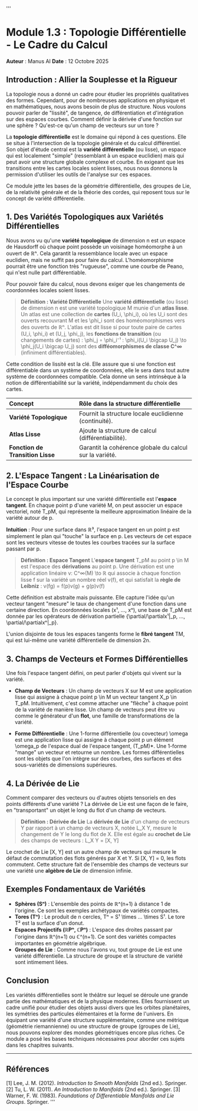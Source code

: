 '''
# Module 1.3 : Topologie Différentielle - Le Cadre du Calcul

**Auteur** : Manus AI
**Date** : 12 Octobre 2025

## Introduction : Allier la Souplesse et la Rigueur

La topologie nous a donné un cadre pour étudier les propriétés qualitatives des formes. Cependant, pour de nombreuses applications en physique et en mathématiques, nous avons besoin de plus de structure. Nous voulons pouvoir parler de "lissité", de tangence, de différentiation et d'intégration sur des espaces courbes. Comment définir la dérivée d'une fonction sur une sphère ? Qu'est-ce qu'un champ de vecteurs sur un tore ?

La **topologie différentielle** est le domaine qui répond à ces questions. Elle se situe à l'intersection de la topologie générale et du calcul différentiel. Son objet d'étude central est la **variété différentielle** (ou lisse), un espace qui est localement "simple" (ressemblant à un espace euclidien) mais qui peut avoir une structure globale complexe et courbe. En exigeant que les transitions entre les cartes locales soient lisses, nous nous donnons la permission d'utiliser les outils de l'analyse sur ces espaces.

Ce module jette les bases de la géométrie différentielle, des groupes de Lie, de la relativité générale et de la théorie des cordes, qui reposent tous sur le concept de variété différentielle.

## 1. Des Variétés Topologiques aux Variétés Différentielles

Nous avons vu qu'une **variété topologique** de dimension n est un espace de Hausdorff où chaque point possède un voisinage homéomorphe à un ouvert de ℝⁿ. Cela garantit la ressemblance locale avec un espace euclidien, mais ne suffit pas pour faire du calcul. L'homéomorphisme pourrait être une fonction très "rugueuse", comme une courbe de Peano, qui n'est nulle part différentiable.

Pour pouvoir faire du calcul, nous devons exiger que les changements de coordonnées locales soient lisses.

> **Définition : Variété Différentielle**
> Une **variété différentielle** (ou lisse) de dimension n est une variété topologique M munie d'un **atlas lisse**. Un atlas est une collection de **cartes** (U_i, \phi_i), où les U_i sont des ouverts recouvrant M et les \phi_i sont des homéomorphismes vers des ouverts de ℝⁿ. L'atlas est dit lisse si pour toute paire de cartes (U_i, \phi_i) et (U_j, \phi_j), les **fonctions de transition** (ou changements de cartes) :
> \phi_j ∘ \phi_i⁻¹ : \phi_i(U_i \bigcap U_j) \to \phi_j(U_i \bigcap U_j)
> sont des **difféomorphismes de classe C^∞** (infiniment différentiables).

Cette condition de lissité est la clé. Elle assure que si une fonction est différentiable dans un système de coordonnées, elle le sera dans tout autre système de coordonnées compatible. Cela donne un sens intrinsèque à la notion de différentiabilité sur la variété, indépendamment du choix des cartes.

| Concept | Rôle dans la structure différentielle |
| :--- | :--- |
| **Variété Topologique** | Fournit la structure locale euclidienne (continuité). |
| **Atlas Lisse** | Ajoute la structure de calcul (différentiabilité). |
| **Fonction de Transition Lisse** | Garantit la cohérence globale du calcul sur la variété. |

## 2. L'Espace Tangent : La Linéarisation de l'Espace Courbe

Le concept le plus important sur une variété différentielle est l'**espace tangent**. En chaque point p d'une variété M, on peut associer un espace vectoriel, noté T_pM, qui représente la meilleure approximation linéaire de la variété autour de p.

**Intuition** : Pour une surface dans ℝ³, l'espace tangent en un point p est simplement le plan qui "touche" la surface en p. Les vecteurs de cet espace sont les vecteurs vitesse de toutes les courbes tracées sur la surface passant par p.

> **Définition : Espace Tangent**
> L'**espace tangent** T_pM au point p \in M est l'espace des **dérivations** au point p. Une dérivation est une application linéaire v: C^∞(M) \to ℝ qui associe à chaque fonction lisse f sur la variété un nombre réel v(f), et qui satisfait la **règle de Leibniz** :
> v(fg) = f(p)v(g) + g(p)v(f)

Cette définition est abstraite mais puissante. Elle capture l'idée qu'un vecteur tangent "mesure" le taux de changement d'une fonction dans une certaine direction. En coordonnées locales (x¹, ..., xⁿ), une base de T_pM est donnée par les opérateurs de dérivation partielle \{\partial/\partialx¹|_p, ..., \partial/\partialxⁿ|_p\}.

L'union disjointe de tous les espaces tangents forme le **fibré tangent** TM, qui est lui-même une variété différentielle de dimension 2n.

## 3. Champs de Vecteurs et Formes Différentielles

Une fois l'espace tangent défini, on peut parler d'objets qui vivent sur la variété.

- **Champ de Vecteurs** : Un champ de vecteurs X sur M est une application lisse qui assigne à chaque point p \in M un vecteur tangent X_p \in T_pM. Intuitivement, c'est comme attacher une "flèche" à chaque point de la variété de manière lisse. Un champ de vecteurs peut être vu comme le générateur d'un **flot**, une famille de transformations de la variété.

- **Forme Différentielle** : Une 1-forme différentielle (ou covecteur) \omega est une application lisse qui assigne à chaque point p un élément \omega_p de l'espace dual de l'espace tangent, (T_pM)*. Une 1-forme "mange" un vecteur et retourne un nombre. Les formes différentielles sont les objets que l'on intègre sur des courbes, des surfaces et des sous-variétés de dimensions supérieures.

## 4. La Dérivée de Lie

Comment comparer des vecteurs ou d'autres objets tensoriels en des points différents d'une variété ? La dérivée de Lie est une façon de le faire, en "transportant" un objet le long du flot d'un champ de vecteurs.

> **Définition : Dérivée de Lie**
> La **dérivée de Lie** d'un champ de vecteurs Y par rapport à un champ de vecteurs X, notée L_X Y, mesure le changement de Y le long du flot de X. Elle est égale au **crochet de Lie** des champs de vecteurs :
> L_X Y = [X, Y]

Le crochet de Lie [X, Y] est un autre champ de vecteurs qui mesure le défaut de commutation des flots générés par X et Y. Si [X, Y] = 0, les flots commutent. Cette structure fait de l'ensemble des champs de vecteurs sur une variété une **algèbre de Lie** de dimension infinie.

## Exemples Fondamentaux de Variétés

- **Sphères (Sⁿ)** : L'ensemble des points de ℝ^(n+1) à distance 1 de l'origine. Ce sont les exemples archétypaux de variétés compactes.
- **Tores (Tⁿ)** : Le produit de n cercles, Tⁿ = S¹ \times ... \times S¹. Le tore T² est la surface d'un donut.
- **Espaces Projectifs (ℝPⁿ, ℂPⁿ)** : L'espace des droites passant par l'origine dans ℝ^(n+1) ou ℂ^(n+1). Ce sont des variétés compactes importantes en géométrie algébrique.
- **Groupes de Lie** : Comme nous l'avons vu, tout groupe de Lie est une variété différentielle. La structure de groupe et la structure de variété sont intimement liées.

## Conclusion

Les variétés différentielles sont le théâtre sur lequel se déroule une grande partie des mathématiques et de la physique modernes. Elles fournissent un cadre unifié pour étudier des objets aussi divers que les orbites planétaires, les symétries des particules élémentaires et la forme de l'univers. En équipant une variété d'une structure supplémentaire, comme une métrique (géométrie riemannienne) ou une structure de groupe (groupes de Lie), nous pouvons explorer des mondes géométriques encore plus riches. Ce module a posé les bases techniques nécessaires pour aborder ces sujets dans les chapitres suivants.

---

## Références

[1] Lee, J. M. (2012). *Introduction to Smooth Manifolds* (2nd ed.). Springer.
[2] Tu, L. W. (2011). *An Introduction to Manifolds* (2nd ed.). Springer.
[3] Warner, F. W. (1983). *Foundations of Differentiable Manifolds and Lie Groups*. Springer.
'''
